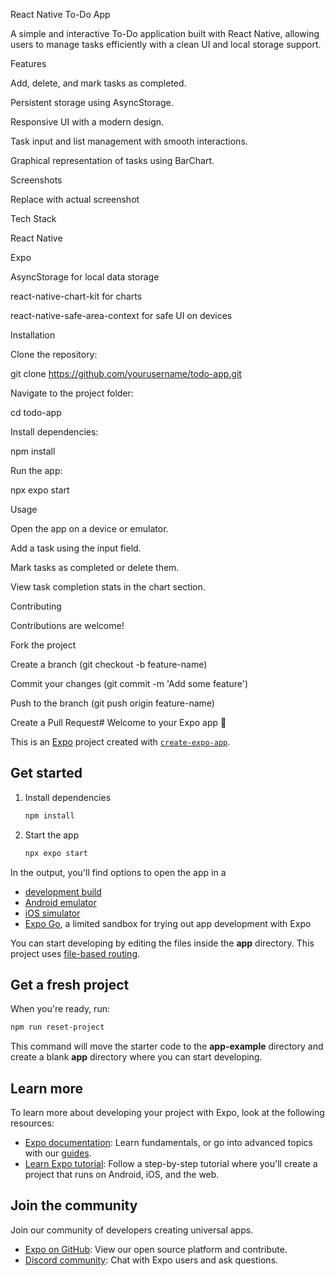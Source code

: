 React Native To-Do App

A simple and interactive To-Do application built with React Native, allowing users to manage tasks efficiently with a clean UI and local storage support.

Features

Add, delete, and mark tasks as completed.

Persistent storage using AsyncStorage.

Responsive UI with a modern design.

Task input and list management with smooth interactions.

Graphical representation of tasks using BarChart.

Screenshots


Replace with actual screenshot

Tech Stack

React Native

Expo

AsyncStorage for local data storage

react-native-chart-kit for charts

react-native-safe-area-context for safe UI on devices

Installation

Clone the repository:

git clone https://github.com/yourusername/todo-app.git


Navigate to the project folder:

cd todo-app


Install dependencies:

npm install


Run the app:

npx expo start

Usage

Open the app on a device or emulator.

Add a task using the input field.

Mark tasks as completed or delete them.

View task completion stats in the chart section.

Contributing

Contributions are welcome!

Fork the project

Create a branch (git checkout -b feature-name)

Commit your changes (git commit -m 'Add some feature')

Push to the branch (git push origin feature-name)

Create a Pull Request# Welcome to your Expo app 👋

This is an [Expo](https://expo.dev) project created with [`create-expo-app`](https://www.npmjs.com/package/create-expo-app).

## Get started

1. Install dependencies

   ```bash
   npm install
   ```

2. Start the app

   ```bash
   npx expo start
   ```

In the output, you'll find options to open the app in a

- [development build](https://docs.expo.dev/develop/development-builds/introduction/)
- [Android emulator](https://docs.expo.dev/workflow/android-studio-emulator/)
- [iOS simulator](https://docs.expo.dev/workflow/ios-simulator/)
- [Expo Go](https://expo.dev/go), a limited sandbox for trying out app development with Expo

You can start developing by editing the files inside the **app** directory. This project uses [file-based routing](https://docs.expo.dev/router/introduction).

## Get a fresh project

When you're ready, run:

```bash
npm run reset-project
```

This command will move the starter code to the **app-example** directory and create a blank **app** directory where you can start developing.

## Learn more

To learn more about developing your project with Expo, look at the following resources:

- [Expo documentation](https://docs.expo.dev/): Learn fundamentals, or go into advanced topics with our [guides](https://docs.expo.dev/guides).
- [Learn Expo tutorial](https://docs.expo.dev/tutorial/introduction/): Follow a step-by-step tutorial where you'll create a project that runs on Android, iOS, and the web.

## Join the community

Join our community of developers creating universal apps.

- [Expo on GitHub](https://github.com/expo/expo): View our open source platform and contribute.
- [Discord community](https://chat.expo.dev): Chat with Expo users and ask questions.
